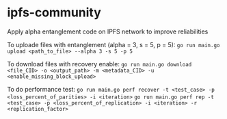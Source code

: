# ipfs-community
Apply alpha entanglement code on IPFS network to improve reliabilities

To uploade files with entanglement (alpha = 3, s = 5, p = 5):
`go run main.go upload <path_to_file> --alpha 3 -s 5 -p 5`

To download files with recovery enable:
`go run main.go download <file_CID> -o <output_path> -m <metadata_CID> -u <enable_missing_block_upload>`

To do performance test:
`go run main.go perf recover -t <test_case> -p <loss_percent_of_parities> -i <iteration>`
`go run main.go perf rep -t <test_case> -p <loss_percent_of_replication> -i <iteration> -r <replication_factor>`

